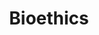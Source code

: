 ---
title: Bioethics
longTitle: 'Bioethics'
tags:
- gccommon
narrowerTerm:
- "[[Ethics]]"
relatedTerm:
- "[[Abortion Euthanasia Transplantation Medicine Biome]]"
use:
- "[[Medical ethics Biomedical ethics]]"
---
